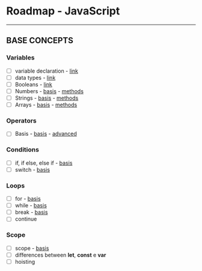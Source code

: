 # Roadmap - JavaScript

---

## BASE CONCEPTS
  ### Variables
  - [ ] variable declaration - [link](https://www.w3schools.com/js/js_variables.asp)
  - [ ] data types - [link](https://www.w3schools.com/js/js_datatypes.asp)
  - [ ] Booleans - [link](https://www.w3schools.com/js/js_booleans.asp)
  - [ ] Numbers - [basis](https://www.w3schools.com/js/js_numbers.asp) - [methods](https://www.w3schools.com/js/js_number_methods.asp)
  - [ ] Strings - [basis](https://www.w3schools.com/js/js_strings.asp) - [methods](https://www.w3schools.com/js/js_string_methods.asp)
  - [ ] Arrays - [basis](https://www.w3schools.com/js/js_arrays.asp) - [methods](https://www.w3schools.com/js/js_array_methods.asp)
  ### Operators 
  - [ ] Basis - [basis](https://www.w3schools.com/js/js_operators.asp) - [advanced](https://www.w3schools.com/js/js_arithmetic.asp)
  ### Conditions
  - [ ] if, if else, else if - [basis](https://www.w3schools.com/js/js_if_else.asp)
  - [ ] switch - [basis](https://www.w3schools.com/js/js_switch.asp)
  ### Loops
  - [ ] for - [basis](https://www.w3schools.com/js/js_loop_for.asp)
  - [ ] while - [basis](https://www.w3schools.com/js/js_loop_while.asp)
  - [ ] break - [basis](https://www.w3schools.com/js/js_break.asp)
  - [ ] continue
  ### Scope
  - [ ] scope - [basis](https://www.w3schools.com/js/js_scope.asp)
  - [ ] differences between **let**, **const** e **var**
  - [ ] hoisting